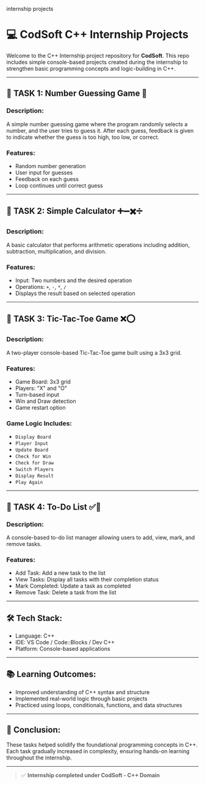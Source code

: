 
internship projects
# 💻 CodSoft C++ Internship Projects

Welcome to the C++ Internship project repository for **CodSoft**. This repo includes simple console-based projects created during the internship to strengthen basic programming concepts and logic-building in C++.

---

## 📌 TASK 1: Number Guessing Game 🎯

### Description:
A simple number guessing game where the program randomly selects a number, and the user tries to guess it. After each guess, feedback is given to indicate whether the guess is too high, too low, or correct.

### Features:
- Random number generation
- User input for guesses
- Feedback on each guess
- Loop continues until correct guess

---

## 📌 TASK 2: Simple Calculator ➕➖✖️➗

### Description:
A basic calculator that performs arithmetic operations including addition, subtraction, multiplication, and division.

### Features:
- Input: Two numbers and the desired operation
- Operations: `+`, `-`, `*`, `/`
- Displays the result based on selected operation

---

## 📌 TASK 3: Tic-Tac-Toe Game ❌⭕️

### Description:
A two-player console-based Tic-Tac-Toe game built using a 3x3 grid.

### Features:
- Game Board: 3x3 grid
- Players: "X" and "O"
- Turn-based input
- Win and Draw detection
- Game restart option

### Game Logic Includes:
- `Display Board`
- `Player Input`
- `Update Board`
- `Check for Win`
- `Check for Draw`
- `Switch Players`
- `Display Result`
- `Play Again`

---

## 📌 TASK 4: To-Do List ✅📝

### Description:
A console-based to-do list manager allowing users to add, view, mark, and remove tasks.

### Features:
- Add Task: Add a new task to the list
- View Tasks: Display all tasks with their completion status
- Mark Completed: Update a task as completed
- Remove Task: Delete a task from the list

---

## 🛠 Tech Stack:
- Language: C++
- IDE: VS Code / Code::Blocks / Dev C++
- Platform: Console-based applications

---

## 📚 Learning Outcomes:
- Improved understanding of C++ syntax and structure
- Implemented real-world logic through basic projects
- Practiced using loops, conditionals, functions, and data structures

---

## 🏁 Conclusion:
These tasks helped solidify the foundational programming concepts in C++. Each task gradually increased in complexity, ensuring hands-on learning throughout the internship.

---

> ✅ **Internship completed under CodSoft - C++ Domain**
